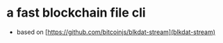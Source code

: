 # a fast blockchain file cli 

* based on [https://github.com/bitcoinjs/blkdat-stream](blkdat-stream)






